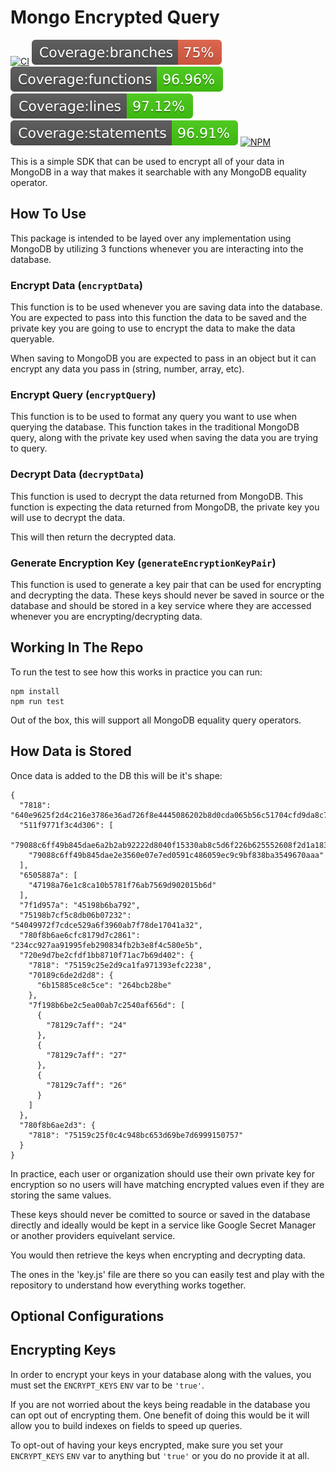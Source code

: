 # Mongo Encrypted Query
[![CI](https://github.com/ipbyrne/mongo-encrypted-query/actions/workflows/ci.yml/badge.svg)](https://github.com/ipbyrne/mongo-encrypted-query/actions/workflows/ci.yml)
![Branches](./coverage/badge-branches.svg)
![Functions](./coverage/badge-functions.svg)
![Lines](./coverage/badge-lines.svg)
![Statements](./coverage/badge-statements.svg)
[![NPM](https://nodei.co/npm/@ipbyrne/mongo-encrypted-query.png?mini=true)](https://npmjs.org/package/@ipbyrne/mongo-encrypted-query)

This is a simple SDK that can be used to encrypt all of your data in MongoDB in a way that makes it searchable with any MongoDB equality operator.

## How To Use

This package is intended to be layed over any implementation using MongoDB by utilizing 3 functions whenever you are interacting into the database.

### Encrypt Data (`encryptData`)
This function is to be used whenever you are saving data into the database. You are expected to pass into this function the data to be saved and the private key you are going to use to encrypt the data to make the data queryable.

When saving to MongoDB you are expected to pass in an object but it can encrypt any data you pass in (string, number, array, etc).

### Encrypt Query (`encryptQuery`)
This function is to be used to format any query you want to use when querying the database. This function takes in the traditional MongoDB query, along with the private key used when saving the data you are trying to query.

### Decrypt Data (`decryptData`)
This function is used to decrypt the data returned from MongoDB. This function is expecting the data returned from MongoDB, the private key you will use to decrypt the data.

This will then return the decrypted data.

### Generate Encryption Key (`generateEncryptionKeyPair`)
This function is used to generate a key pair that can be used for encrypting and decrypting the data. These keys should never be saved in source or the database and should be stored in a key service where they are accessed whenever you are encrypting/decrypting data.

## Working In The Repo

To run the test to see how this works in practice you can run:
```
npm install
npm run test
```

Out of the box, this will support all MongoDB equality query operators.

## How Data is Stored

Once data is added to the DB this will be it's shape:
```
{
  "7818": "640e9625f2d4c216e3786e36ad726f8e4445086202b8d0cda065b56c51704cfd9da8c7d75500cb88cbfd8ae328",
  "511f9771f3c4d306": [
    "79088c6ff49b845dae6a2b2ab92222d8040f15330ab8c5d6f226b625552608f2d1a1839e1b02",
    "79088c6ff49b845dae2e3560e07e7ed0591c486059ec9c9bf838ba3549670aaa"
  ],
  "6505887a": [
    "47198a76e1c8ca10b5781f76ab7569d902015b6d"
  ],
  "7f1d957a": "45198b6ba792",
  "75198b7cf5c8db06b07232": "54049972f7cdce529a6f3960ab7f78de17041a32",
  "780f8b6ae6cfc8179d7c2861": "234cc927aa91995feb290834fb2b3e8f4c580e5b",
  "720e9d7be2cfdf1bb8710f71ac7b69d402": {
    "7818": "75159c25e2d9ca1fa971393efc2238",
    "70189c6de2d2d8": {
      "6b15885ce8c5ce": "264bcb28be"
    },
    "7f198b6be2c5ea00ab7c2540af656d": [
      {
        "78129c7aff": "24"
      },
      {
        "78129c7aff": "27"
      },
      {
        "78129c7aff": "26"
      }
    ]
  },
  "780f8b6ae2d3": {
    "7818": "75159c25f0c4c948bc653d69be7d6999150757"
  }
}
```

In practice, each user or organization should use their own private key for encryption so no users will have matching encrypted values even if they are storing the same values.

These keys should never be comitted to source or saved in the database directly and ideally would be kept in a service like Google Secret Manager or another providers equivelant service. 

You would then retrieve the keys when encrypting and decrypting data.

The ones in the 'key.js' file are there so you can easily test and play with the repository to understand how everything works together.

## Optional Configurations

## Encrypting Keys
In order to encrypt your keys in your database along with the values, you must set the `ENCRYPT_KEYS` `ENV` var to be `'true'`.

If you are not worried about the keys being readable in the database you can opt out of encrypting them. One benefit of doing this would be it will allow you to build indexes on fields to speed up queries.

To opt-out of having your keys encrypted, make sure you set your `ENCRYPT_KEYS` `ENV` var to anything but `'true'` or you do no provide it at all.
